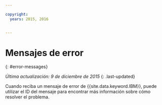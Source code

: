 ```yaml
---

copyright:
  years: 2015, 2016


---
```



# Mensajes de error
{: #error-messages}

*Última actualización: 9 de diciembre de 2015*
{: .last-updated}

Cuando reciba un mensaje de error de {{site.data.keyword.IBM}}, puede utilizar el ID del mensaje para encontrar más información sobre cómo resolver el problema.
